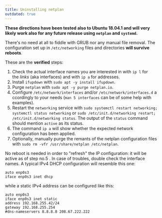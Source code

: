 ```yaml
---
title: Uninstalling netplan
outdated: true
---
```


<p id="bkmrk-hese-directions-have"><strong>These directions have been tested also to Ubuntu 18.04.1 and will very likely work also for any future release using <code>netplan</code> and <code>systemd</code>.</strong></p>
<p id="bkmrk-there%27s-no-need-at-a">There's no need at all to fiddle with GRUB nor any manual file removal. The configuration set up in <code>/etc/networking</code> files and directories <strong>will survive reboots</strong>.</p>
<p id="bkmrk-these-are-the%C2%A0verifi">These are the <strong>verified</strong> steps:</p>
<ol id="bkmrk-check-the-actual-int">
<li>Check the actual interface names you are interested in with <code>ip l</code> for the <em>links</em> (aka interfaces) and with <code>ip a</code> for addresses.</li>
<li>Install <code>ifupdown</code> with <code>sudo apt -y install ifupdown</code>.</li>
<li>Purge <code>netplan</code> with <code>sudo apt -y purge netplan.io</code>.</li>
<li>Configure <code>/etc/network/interfaces</code> and/or <code>/etc/network/interfaces.d</code> accordingly to your needs (<code>man 5 interfaces</code> can be of some help with examples).</li>
<li>Restart the <code>networking</code> service with <code>sudo systemctl restart networking; systemctl status networking</code> or <code>sudo /etc/init.d/networking restart; /etc/init.d/networking status</code>. The output of the <code>status</code> command should mention <code>active</code> as its status.</li>
<li>The command <code>ip a</code> will show whether the expected network configuration has been applied.</li>
<li>Optionally, manually purge the remants of the netplan configuration files with <code>sudo rm -vfr /usr/share/netplan /etc/netplan</code>.</li>
</ol>
<p id="bkmrk-no-reboot-is-needed-">No reboot is needed in order to "refresh" the IP configuration: it will be active as of step no.5 . In case of troubles, double check the interface names. A typical IPv4 DHCP configuration will resemble this one:</p>
<pre id="bkmrk-auto-enp0s3-iface-en"><code class="language-">auto enp0s3
iface enp0s3 inet dhcp</code></pre>
<p id="bkmrk-while-a-static-ipv4-">while a static IPv4 address can be configured like this:</p>
<pre id="bkmrk-auto-enp0s3-iface-en-0"><code class="language-">auto enp0s3
iface enp0s3 inet static
address 192.168.255.42/24
gateway 192.168.255.254
#dns-nameservers 8.8.8.8 208.67.222.222</code></pre>
